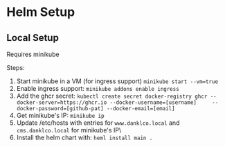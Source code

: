 # Helm Setup

## Local Setup

Requires minikube

Steps: 

 1. Start minikube in a VM (for ingress support) `minikube start --vm=true`
 2. Enable ingress support: `minikube addons enable ingress`
 3. Add the ghcr secret: `kubectl create secret docker-registry ghcr --docker-server=https://ghcr.io --docker-username=[username]     --docker-password=[github-pat] --docker-email=[email]`
 4. Get minikube's IP: `minikube ip`
 5. Update /etc/hosts with entries for `www.danklco.local` and `cms.danklco.local` for minikube's IP\
 6. Install the helm chart with: `heml install main .`